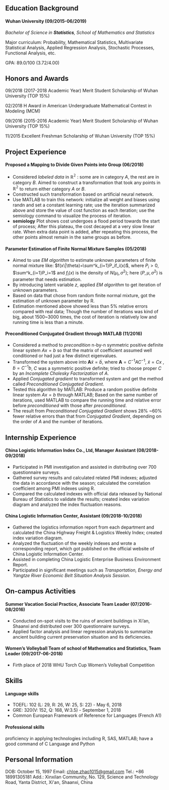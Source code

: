 ## Education Background

#### Wuhan University (09/2015-06/2019)

*Bachelor of Science in **Statistics**, School of Mathematics and Statistics*

Major curriculum: Probability, Mathematical Statistics, Multivariate Statistical Analysis, Applied Regression Analysis, Stochastic Processes, Functional Analysis, etc.

GPA: 89.0/100 (3.72/4.00)

## Honors and Awards

09/2018 (2017-2018 Academic Year) Merit Student Scholarship of Wuhan University (TOP 15%)

02/2018 H Award in American Undergraduate Mathematical Contest in Modeling (MCM)

09/2016 (2015-2016 Academic Year) Merit Student Scholarship of Wuhan University (TOP 15%)

11/2015 Excellent Freshman Scholarship of Wuhan University (TOP 15%)

## Project Experience

#### Proposed a Mapping to Divide Given Points into Group (06/2018)                              

* Considered *labeled data* in $\mathbb{R^2}$ : some are in category *A*, the rest are in category *B*. Aimed to construct a transformation that took any points in  $\mathbb{R^2}$ to return either category *A* or *B*.
* Constructed such transformation based on artificial neural network.
* Use MATLAB to train this network: initialize all weight and biases using randn and set a constant learning rate; use the iteration summarized above and store the value of cost function as each iteration; use the semiology command to visualize the process of iteration.
* **semiology** Plot shows cost undergoes a flood period towards the start of process; After this plateau, the cost decayed at a very slow linear rate. When extra data point is added, after repeating this process, the other points almost remain in the same groups as before.

#### Parameter Estimation of Finite Normal Mixture Samples (05/2018)

* Aimed to use *EM algorithm* to estimate unknown parameters of finite normal mixture like: $f(x\|\theta)=\sum^k_{i=1}P_if_i(x)$, where $P_i > 0$, $\sum^k_{i=1}P_i=1$ and $f_i(x)$ is the density of $N(\mu_i,\sigma^2)$; here $(P, \mu, \sigma^2)$ is parameter that needs estimation.
* By introducing latent variable $z$, applied *EM algorithm* to get iteration of unknown parameters.
* Based on data that chose from random finite normal mixture, got the estimation of unknown parameter by R. 
* Estimation mentioned above showed less than 5% relative errors compared with real data; Though the number of iterations was kind of big, about 1500~3000 times, the cost of iteration is relatively low and running time is less than a minute.
#### Preconditioned Conjugated Gradient through MATLAB (11/2016)
* Considered a method to *precondition* n-by-n symmetric positive definite linear system $Ax=b$ so that the matrix of coefficient assumed well conditioned or had just a few distinct eigenvalues.
* Transformed the system above into $\mathbf{A}\tilde{x}=\tilde{b}$, where $\mathbf{A}=C^{-1}AC^{-1}$, $\tilde{x}=Cx$ , $\tilde{b}=C^{-1}b$, $C$ was a symmetric positive definite; tried to choose proper $C$ by an *Incomplete Cholesky Factorization* of $A$.
* Applied *Conjugated gradient* to transformed system and get the method called *Preconditioned Conjugated Gradient*.
* Tested this algorithm by MATLAB: Produce a random positive definite linear system $Ax=b$ through MATLAB; Based on the same number of iterations, used MATLAB to compare the running time and relative error before *preconditioned* with those after *preconditioned*.
* The result from *Preconditioned Conjugated Gradient* shows 28% ~60% fewer relative errors than that from *Conjugated Gradient*, depending on the order of $A​$ and the number of iterations. 

## Internship Experience

#### China Logistic Information Index Co., Ltd, Manager Assistant (08/2018-09/2018)

* Participated in PMI investigation and assisted in distributing over 700 questionnaire surveys. 
* Gathered survey results and calculated related PMI indexes; adjusted the data in accordance with the season; calculated the correlation coefficient among PMI indexes using R. 
* Compared the calculated indexes with official data released by National Bureau of Statistics to validate the results; created index variation diagram and analyzed the index fluctuation reasons.

#### China Logistic Information Center, Assistant (09/2018-10/2018)

- Gathered the logistics information report from each department and calculated the China Highway Freight & Logistics Weekly Index; created index variation diagram. 
- Analyzed the fluctuation of the weekly indexes and wrote a corresponding report, which got published on the official website of China Logistic Information Center. 
- Assisted in completing China Logistic Enterprise Business Environment Report. 
- Participated in significant meetings such as *Transportation, Energy and Yangtze River Economic Belt Situation Analysis Session*.

## On-campus Activities

#### Summer Vacation Social Practice, Associate Team Leader (07/2016-08/2016)

* Conducted on-spot visits to the ruins of ancient buildings in Xi’an, Shaanxi and distributed over 300 questionnaire surveys.
* Applied factor analysis and linear regression analysis to summarize ancient building current preservation situation and its deficiencies.

#### Women’s Volleyball Team of school of Mathematics and Statistics, Team Leader (09/2017-06-2018)

* Firth place of 2018 WHU Torch Cup Women’s Volleyball Competition

## Skills

#### Language skills

* TOEFL: 102 (L: 29, R: 26, W: 25, S: 22) - May 6, 2018
* GRE: 320(V: 152, Q: 168, W:3.5) - September 1, 2018
* Common European Framework of Reference for Languages (French A1)

#### Professional skills

proficiency in applying technologies including R, SAS, MATLAB; have a good command of C Language and Python

## Personal Information
DOB: October 15, 1997
Email: chloe.zhao1015@gmail.com
Tel.: +86 18991305181 Add.: Xinxilan Community, No. 129, Science and Technology Road, Yanta District, Xi'an, Shaanxi, China